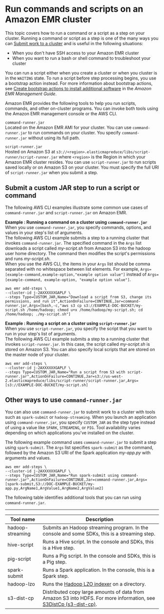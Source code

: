 # Run commands and scripts on an Amazon EMR cluster<a name="emr-commandrunner"></a>

This topic covers how to run a command or a script as a step on your cluster\. Running a command or script as a step is one of the many ways you can [Submit work to a cluster](https://docs.aws.amazon.com/emr/latest/ManagementGuide/AddingStepstoaJobFlow.html) and is useful in the following situations:
+ When you don't have SSH access to your Amazon EMR cluster
+ When you want to run a bash or shell command to troubleshoot your cluster

You can run a script either when you create a cluster or when you cluster is in the `WAITING` state\. To run a script before step processing begins, you use a bootstrap action instead\. For more information about bootstrap actions, see [Create bootstrap actions to install additional software](https://docs.aws.amazon.com/emr/latest/ManagementGuide/emr-plan-bootstrap.html) in the *Amazon EMR Management Guide*\.

Amazon EMR provides the following tools to help you run scripts, commands, and other on\-cluster programs\. You can invoke both tools using the Amazon EMR management console or the AWS CLI\.

`command-runner.jar`  
Located on the Amazon EMR AMI for your cluster\. You can use `command-runner.jar` to run commands on your cluster\. You specify `command-runner.jar` without using its full path\. 

`script-runner.jar`  
Hosted on Amazon S3 at `s3://<region>.elasticmapreduce/libs/script-runner/script-runner.jar` where `<region>` is the Region in which your Amazon EMR cluster resides\. You can use `script-runner.jar` to run scripts saved locally or on Amazon S3 on your cluster\. You must specify the full URI of `script-runner.jar` when you submit a step\.

## Submit a custom JAR step to run a script or command<a name="emr-commandrunner-examples"></a>

The following AWS CLI examples illustrate some common use cases of `command-runner.jar` and `script-runner.jar` on Amazon EMR\.

**Example : Running a command on a cluster using `command-runner.jar`**  
When you use `command-runner.jar`, you specify commands, options, and values in your step's list of arguments\.  
The following AWS CLI example submits a step to a running cluster that invokes `command-runner.jar`\. The specified command in the `Args` list downloads a script called *my\-script\.sh* from Amazon S3 into the hadoop user home directory\. The command then modifies the script's permissions and runs *my\-script\.sh*\.  
When you use the AWS CLI, the items in your `Args` list should be comma separated with no whitespace between list elements\. For example, `Args=[example-command,example-option,"example option value"]` instead of `Args=[example-command, example-option, "example option value"]`\.  

```
aws emr add-steps \
--cluster-id j-2AXXXXXXGAPLF \
--steps Type=CUSTOM_JAR,Name="Download a script from S3, change its permissions, and run it",ActionOnFailure=CONTINUE,Jar=command-runner.jar,Args=[bash,-c,"aws s3 cp s3://EXAMPLE-DOC-BUCKET/my-script.sh /home/hadoop; chmod u+x /home/hadoop/my-script.sh; cd /home/hadoop; ./my-script.sh"]
```

**Example : Running a script on a cluster using `script-runner.jar`**  
When you use `script-runner.jar`, you specify the script that you want to run in your step's list of arguments\.  
The following AWS CLI example submits a step to a running cluster that invokes `script-runner.jar`\. In this case, the script called *my\-script\.sh* is stored on Amazon S3\. You can also specify local scripts that are stored on the master node of your cluster\.  

```
aws emr add-steps \
--cluster-id j-2AXXXXXXGAPLF \
--steps Type=CUSTOM_JAR,Name="Run a script from S3 with script-runner.jar",ActionOnFailure=CONTINUE,Jar=s3://us-west-2.elasticmapreduce/libs/script-runner/script-runner.jar,Args=[s3://EXAMPLE-DOC-BUCKET/my-script.sh]
```

## Other ways to use `command-runner.jar`<a name="emr-commandrunner-other-uses"></a>

You can also use `command-runner.jar` to submit work to a cluster with tools such as `spark-submit` or `hadoop-streaming`\. When you launch an application using `command-runner.jar`, you specify `CUSTOM_JAR` as the step type instead of using a value like `SPARK`, `STREAMING`, or `PIG`\. Tool availability varies depending on which applications you've installed on the cluster\.

The following example command uses `command-runner.jar` to submit a step using `spark-submit`\. The `Args` list specifies `spark-submit` as the command, followed by the Amazon S3 URI of the Spark application *my\-app\.py* with arguments and values\.

```
aws emr add-steps \
--cluster-id j-2AXXXXXXGAPLF \
--steps Type=CUSTOM_JAR,Name="Run spark-submit using command-runner.jar",ActionOnFailure=CONTINUE,Jar=command-runner.jar,Args=[spark-submit,S3://DOC-EXAMPLE-BUCKET/my-app.py,ArgName1,ArgValue1,ArgName2,ArgValue2]
```

The following table identifies additional tools that you can run using `command-runner.jar`\.


****  

| Tool name | Description | 
| --- | --- | 
| hadoop\-streaming | Submits an Hadoop streaming program\. In the console and some SDKs, this is a streaming step\. | 
| hive\-script | Runs a Hive script\. In the console and SDKs, this is a Hive step\. | 
| pig\-script | Runs a Pig script\. In the console and SDKs, this is a Pig step\. | 
| spark\-submit |  Runs a Spark application\. In the console, this is a Spark step\.  | 
| hadoop\-lzo | Runs the [Hadoop LZO indexer](https://github.com/kevinweil/hadoop-lzo/blob/master/README.md) on a directory\. | 
| s3\-dist\-cp | Distributed copy large amounts of data from Amazon S3 into HDFS\. For more information, see [S3DistCp \(s3\-dist\-cp\)](UsingEMR_s3distcp.md)\. | 